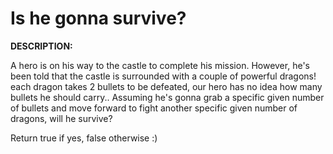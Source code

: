 # Is he gonna survive?

**DESCRIPTION:**

A hero is on his way to the castle to complete his mission. However, he's been told that the castle is surrounded with a
couple of powerful dragons! each dragon takes 2 bullets to be defeated, our hero has no idea how many bullets he should
carry.. Assuming he's gonna grab a specific given number of bullets and move forward to fight another specific given
number of dragons, will he survive?

Return true if yes, false otherwise :)